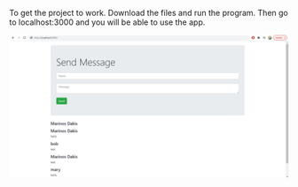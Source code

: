 To get the project to work. Download the files and run the program. Then go to localhost:3000 and you will be able to use the app.

![img.png](img.png)